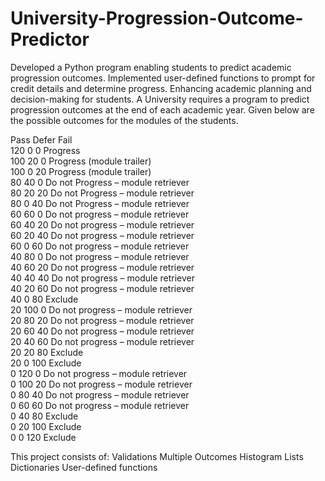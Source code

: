 # University-Progression-Outcome-Predictor
Developed a Python program enabling students to predict academic progression outcomes. Implemented user-defined functions to prompt for credit details and determine progress. Enhancing academic planning and decision-making for students.
A University requires a program to predict progression outcomes at the end of each academic year. Given below are the possible outcomes for the modules of the students. 


  	
Pass  Defer  Fail  	
120  	 0  	  0  	 Progress  
100  	 20  	  0  	 Progress (module trailer)  
100  	 0  	  20   Progress (module trailer)  
80  	 40  	  0  	 Do not Progress – module retriever  
80  	 20  	  20   Do not Progress – module retriever  
80  	 0  	  40   Do not Progress – module retriever  
60  	 60  	  0  	 Do not progress – module retriever  
60  	 40  	  20   Do not progress – module retriever  
60  	 20  	  40   Do not progress – module retriever  
60  	 0   	  60   Do not progress – module retriever  
40  	 80  	  0  	 Do not progress – module retriever  
40  	 60  	  20   Do not progress – module retriever  
40  	 40  	  40   Do not progress – module retriever  
40  	 20  	  60   Do not progress – module retriever  
40  	 0  	  80   Exclude  
20  	 100  	0  	 Do not progress – module retriever  
20  	 80  	  20   Do not progress – module retriever  
20  	 60  	  40   Do not progress – module retriever  
20  	 40  	  60   Do not progress – module retriever  
20  	 20  	  80   Exclude  
20  	 0  	  100  Exclude  
0  	   120  	0  	 Do not progress – module retriever  
0  	   100  	20   Do not progress – module retriever  
0  	   80  	  40   Do not progress – module retriever  
0  	   60  	  60   Do not progress – module retriever  
0  	   40  	  80   Exclude  
0  	   20  	  100  Exclude  
0  	   0  	  120  Exclude  


This project consists of:
Validations
Multiple Outcomes
Histogram
Lists
Dictionaries
User-defined functions

